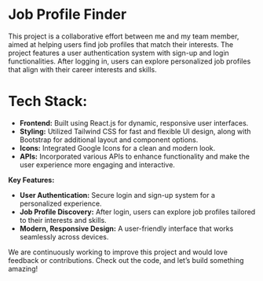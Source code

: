 # Job Profile Finder

This project is a collaborative effort between me and my team member, aimed at helping users find job profiles that match their interests. The project features a user authentication system with sign-up and login functionalities. After logging in, users can explore personalized job profiles that align with their career interests and skills.

# Tech Stack:
- **Frontend:** Built using React.js for dynamic, responsive user interfaces.
- **Styling:** Utilized Tailwind CSS for fast and flexible UI design, along with Bootstrap for additional layout and component options.
- **Icons:** Integrated Google Icons for a clean and modern look.
- **APIs:** Incorporated various APIs to enhance functionality and make the user experience more engaging and interactive.

**Key Features:**
- **User Authentication:** Secure login and sign-up system for a personalized experience.
- **Job Profile Discovery:** After login, users can explore job profiles tailored to their interests and skills.
- **Modern, Responsive Design:** A user-friendly interface that works seamlessly across devices.

We are continuously working to improve this project and would love feedback or contributions. Check out the code, and let’s build something amazing!
